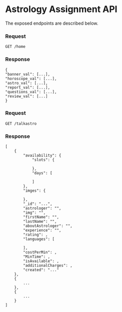 # Astrology Assignment API

The exposed endpoints are described below.


### Request

`GET /home`

### Response

    {
    "banner_val": [...],
    "horoscope_val": [...],
    "astro_val": [...],
    "report_val": [...],
    "questions_val": [...],
    "review_val": [...]
    }


### Request

`GET /talkastro`

### Response

    [
        {
            "availability": {
                "slots": {
                    
                },
                "days": [
                    
                ]
            },
            "imges": {
                
            },
            "_id": "...",
            "astrologer": "",
            "img": "",
            "firstName": "",
            "lastName": "",
            "aboutAstrologer": "",
            "experience": "",
            "rating": ,
            "languages": [
                
            ],
            "costPerMin": ,
            "MinTime": ,
            "isAvailable": ,
            "additionalCharges": ,
            "created": "..."
        },
        {
            ...
        },
        {
            ...
        }
    ]

